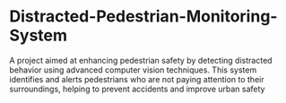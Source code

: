 # Distracted-Pedestrian-Monitoring-System
A project aimed at enhancing pedestrian safety by detecting distracted behavior using advanced computer vision techniques. This system identifies and alerts pedestrians who are not paying attention to their surroundings, helping to prevent accidents and improve urban safety
